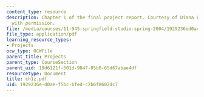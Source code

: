 ```yaml
---
content_type: resource
description: Chapter 1 of the final project report. Courtesy of Diana Bernal. Used
  with permission.
file: /media/courses/11-945-springfield-studio-spring-2004/1929236ed0aef5bcbfedc2b6f8602dc7_ch1z.pdf
file_type: application/pdf
learning_resource_types:
- Projects
ocw_type: OCWFile
parent_title: Projects
parent_type: CourseSection
parent_uid: 19d6121f-501d-9847-05b0-65d67abae4df
resourcetype: Document
title: ch1z.pdf
uid: 1929236e-d0ae-f5bc-bfed-c2b6f8602dc7
---
```

